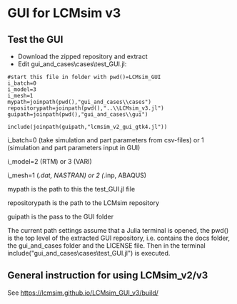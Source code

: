 # GUI for LCMsim v3

## Test the GUI
- Download the zipped repository and extract
- Edit gui_and_cases\cases\test_GUI.jl: 
```
#start this file in folder with pwd()=LCMsim_GUI
i_batch=0
i_model=3
i_mesh=1
mypath=joinpath(pwd(),"gui_and_cases\\cases")
repositorypath=joinpath(pwd(),"..\\LCMsim_v3.jl")
guipath=joinpath(pwd(),"gui_and_cases\\gui")

include(joinpath(guipath,"lcmsim_v2_gui_gtk4.jl"))
```

i_batch=0 (take simulation and part parameters from csv-files) or 1 (simulation and part parameters input in GUI)

i_model=2 (RTM) or 3 (VARI)

i_mesh=1 (*.dat, NASTRAN) or 2 (*.inp, ABAQUS)

mypath is the path to this the test_GUI.jl file

repositorypath is the path to the LCMsim repository 

guipath is the pass to the GUI folder

The current path settings assume that a Julia terminal is opened, the pwd() is the top level of the extracted GUI repository, i.e. contains the docs folder, the gui_and_cases folder and the LICENSE file. Then in the terminal include("gui_and_cases\\cases\\test_GUI.jl") is executed. 


## General instruction for using LCMsim_v2/v3
See https://lcmsim.github.io/LCMsim_GUI_v3/build/
